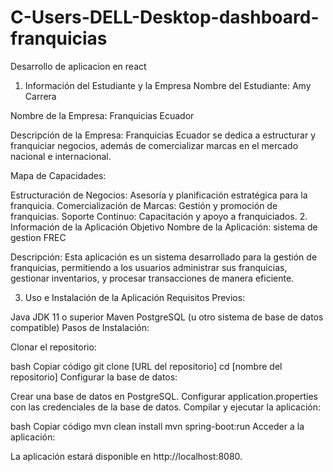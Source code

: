 
# C-Users-DELL-Desktop-dashboard-franquicias
Desarrollo de aplicacion en react

1. Información del Estudiante y la Empresa
Nombre del Estudiante: Amy Carrera

Nombre de la Empresa: Franquicias Ecuador

Descripción de la Empresa: Franquicias Ecuador se dedica a estructurar y franquiciar negocios, además de comercializar marcas en el mercado nacional e internacional.

Mapa de Capacidades:

Estructuración de Negocios: Asesoría y planificación estratégica para la franquicia.
Comercialización de Marcas: Gestión y promoción de franquicias.
Soporte Continuo: Capacitación y apoyo a franquiciados.
2. Información de la Aplicación Objetivo
Nombre de la Aplicación: sistema de gestion FREC

Descripción: Esta aplicación es un sistema desarrollado para la gestión de franquicias, permitiendo a los usuarios administrar sus franquicias, gestionar inventarios, y procesar transacciones de manera eficiente.

3. Uso e Instalación de la Aplicación
Requisitos Previos:

Java JDK 11 o superior
Maven
PostgreSQL (u otro sistema de base de datos compatible)
Pasos de Instalación:

Clonar el repositorio:

bash
Copiar código
git clone [URL del repositorio]
cd [nombre del repositorio]
Configurar la base de datos:

Crear una base de datos en PostgreSQL.
Configurar application.properties con las credenciales de la base de datos.
Compilar y ejecutar la aplicación:

bash
Copiar código
mvn clean install
mvn spring-boot:run
Acceder a la aplicación:

La aplicación estará disponible en http://localhost:8080.